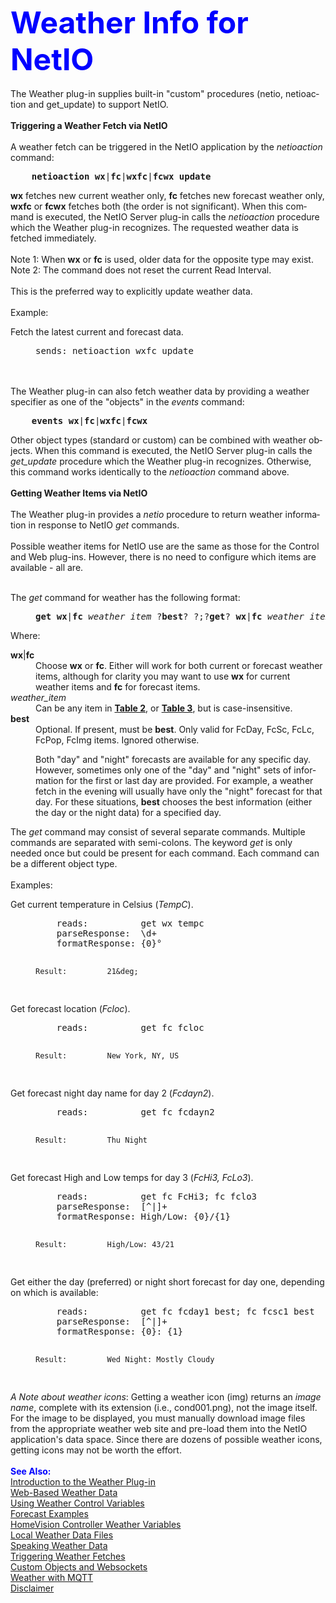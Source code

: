 <!-- $Revision: 1.1 $ -->
<!-- $Date: 2015/02/05 20:24:38 $ -->
<html>
<head>
  <title>Weather Plug-in - NetIO Interface</title>
  <link rel="prev" href="custom">

</head>

<body style="" lang="EN-US" link="blue" vlink="purple">

<font color="#0000ff" size="12"><b>Weather Info for NetIO</b></font>
<br><br>
The Weather plug-in supplies built-in "custom" procedures (netio, netioaction and get_update) to support NetIO. 
<br><br>
<b>Triggering a Weather Fetch via NetIO</b>
<br><br>
A weather fetch can be triggered in the NetIO application by the <i>netioaction</i> command:
<pre>
    <b>netioaction wx</b>|<b>fc</b>|<b>wxfc</b>|<b>fcwx</b> <b>update</b>
</pre>
<b>wx</b> fetches new current weather only, <b>fc</b> fetches new forecast weather only, <b>wxfc</b> or <b>fcwx</b>
fetches both (the order is not significant).
When this command is executed, the NetIO Server plug-in calls the <i>netioaction</i> procedure which the Weather plug-in recognizes.
The requested weather data is fetched immediately.
<br><br>Note 1: When <b>wx</b> or <b>fc</b> is used, older data for the opposite type may exist.
<br>Note 2: The command does not reset the current Read Interval.
<br><br>
This is the preferred way to explicitly update weather data.
<br><br>
Example:
<dl>
<dt>Fetch the latest current and forecast data.
</dt>
<dd>
<pre>
sends: netioaction wxfc update
</pre>
</dd>
</dl>
<br><br>
The Weather plug-in can also fetch weather data 
by providing a weather specifier as one of the "objects" in the <i>events</i> command:
<pre>
    <b>events wx</b>|<b>fc</b>|<b>wxfc</b>|<b>fcwx</b>
</pre>
Other object types (standard or custom) can be combined with weather objects.
When this command is executed,
the NetIO Server plug-in calls the <i>get_update</i> procedure which the Weather plug-in recognizes.
Otherwise, this command works identically to the <i>netioaction</i> command above.
<br>
<br>
<b>Getting Weather Items via NetIO</b>
<br><br>
The Weather plug-in provides a <i>netio</i> procedure to return weather information in response to NetIO <i>get</i> commands.
<br><br>
Possible weather items for NetIO use are the same as those for the Control and Web plug-ins. 
However, there is no need to configure which items are available - all are.
<br><br>
<dl>
<dt>The <i>get</i> command for weather has the following format:
</dt>
<dd>
<pre>
<b>get</b> <b>wx</b>|<b>fc</b> <i>weather_item</i> ?<b>best</b>? ?;?<b>get</b>? <b>wx</b>|<b>fc</b> <i>weather_item</i> ?<b>best</b>?<i> ...</i>?
</pre>
</dd>
Where:
<dl>
<dt>
<b>wx</b>|<b>fc</b>
</dt>
<dd>
Choose <b>wx</b> or <b>fc</b>.
Either will work for both current or forecast weather items,
although for clarity you may want to use
<b>wx</b> for current weather items and
<b>fc</b> for forecast items.
</dd>
<dt>
<i>weather_item</i>
</dt>
<dd>Can be any item in <a href="controlvars"><b>Table 2</b></a>,
or <a href="controlvars"><b>Table 3</b></a>, but is case-insensitive.
</dd>
<dt>
<b>best</b>
</dt>
<dd>Optional. If present, must be <b>best</b>.
Only valid for FcDay, FcSc, FcLc, FcPop, FcImg items.
Ignored otherwise.

Both "day" and "night" forecasts are available for any specific day.
However, sometimes only one of the "day" and "night" sets of information
for the first or last day are provided.
For example, a weather fetch in the evening will usually have only the "night" forecast for that day.
For these situations, <b>best</b> chooses the best information
(either the day or the night data) for a specified day.
</dd>
</dl>
The <i>get</i> command may consist of several separate commands.
Multiple commands are separated with semi-colons.
The keyword <i>get</i> is only needed once but could be present for each command.
Each command can be a different object type.
<br><br>
Examples: 
<dl>
<dt>Get current temperature in Celsius (<i>TempC</i>).
</dt>
<dd>
<pre>
    reads:          get wx tempc 
    parseResponse:  \d+
    formatResponse: {0}&deg;

    Result:         21&deg; 
</pre>
</dd>
<dt>Get forecast location (<i>Fcloc</i>).
</dt>
<dd>
<pre>
    reads:          get fc fcloc

    Result:         New York, NY, US
</pre>
</dd>
<dt>Get forecast night day name for day 2 (<i>Fcdayn2</i>).
</dt>
<dd>
<pre>
    reads:          get fc fcdayn2

    Result:         Thu Night
</pre>
</dd>
<dt>Get forecast High and Low temps for day 3 (<i>FcHi3, FcLo3</i>).
</dt>
<dd>
<pre>
    reads:          get fc FcHi3; fc fclo3
    parseResponse:  [^|]+
    formatResponse: High/Low: {0}/{1}

    Result:         High/Low: 43/21
</pre>
</dd>
<dt>Get either the day (preferred) or night short forecast for day one, depending on which is available:
</dt>
<dd>
<pre>
    reads:          get fc fcday1 best; fc fcsc1 best
    parseResponse:  [^|]+
    formatResponse: {0}: {1}

    Result:         Wed Night: Mostly Cloudy
</pre>
</dd>
</dl>
</dl>
<i>A Note about weather icons</i>: Getting a weather icon (img) returns an <i>image name</i>, complete with its extension (i.e., cond001.png), not the image itself.
For the image to be displayed,
you must manually download image files from the appropriate weather web site
and pre-load them into the NetIO application's data space.
Since there are dozens of possible weather icons, getting icons may not be worth the effort.
<br>
<br>
<font color="#0000FF"><b>See Also:</b></font><br>
<a href="index">Introduction to the Weather Plug-in</a><br>
<a href="webwx">Web-Based Weather Data</a><br>
<a href="controlvars">Using Weather Control Variables</a><br>
<a href="forecast">Forecast Examples</a><br>
<a href="hvwxvars">HomeVision Controller Weather Variables</a><br>
<a href="localwx">Local Weather Data Files</a><br>
<a href="speechwx">Speaking Weather Data</a><br>
<a href="wxtriggers">Triggering Weather Fetches</a><br>
<a href="custom">Custom Objects and Websockets</a><br>
<a href="wxmqtt">Weather with MQTT</a><br>
<a href="disclaimer">Disclaimer</a><br>


